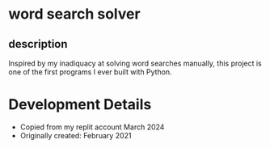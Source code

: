 # word search solver
## description
Inspired by my inadiquacy at solving word searches manually, this project is one of the first programs I ever built with Python. 
# Development Details
- Copied from my replit account March 2024
- Originally created: February 2021
